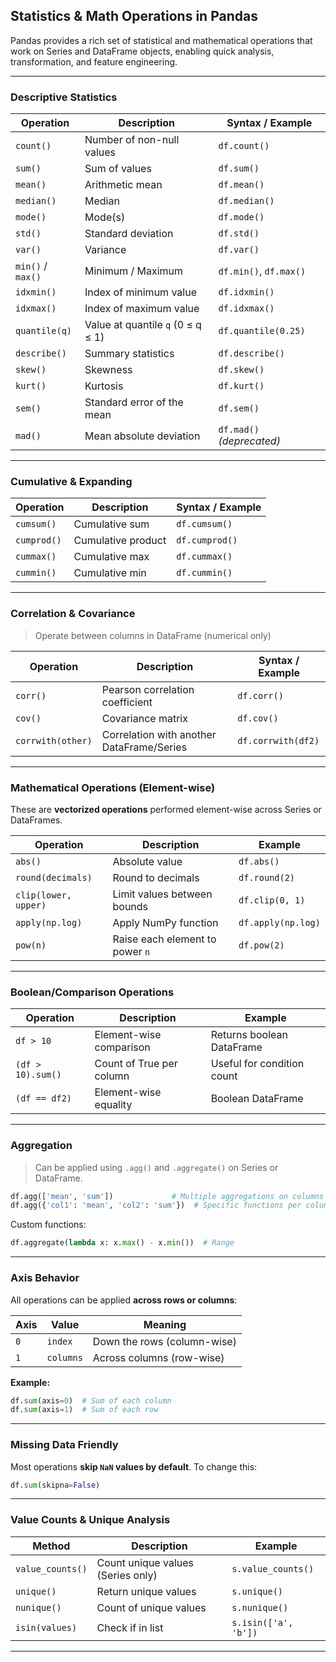 
## **Statistics & Math Operations in Pandas**

Pandas provides a rich set of statistical and mathematical operations that work on Series and DataFrame objects, enabling quick analysis, transformation, and feature engineering.

---

### **Descriptive Statistics**

| Operation        | Description                          | Syntax / Example                            |
|------------------|--------------------------------------|---------------------------------------------|
| `count()`        | Number of non-null values            | `df.count()`                                |
| `sum()`          | Sum of values                        | `df.sum()`                                  |
| `mean()`         | Arithmetic mean                      | `df.mean()`                                 |
| `median()`       | Median                               | `df.median()`                               |
| `mode()`         | Mode(s)                              | `df.mode()`                                 |
| `std()`          | Standard deviation                   | `df.std()`                                  |
| `var()`          | Variance                             | `df.var()`                                  |
| `min()` / `max()`| Minimum / Maximum                    | `df.min()`, `df.max()`                      |
| `idxmin()`       | Index of minimum value               | `df.idxmin()`                               |
| `idxmax()`       | Index of maximum value               | `df.idxmax()`                               |
| `quantile(q)`    | Value at quantile `q` (0 ≤ q ≤ 1)    | `df.quantile(0.25)`                         |
| `describe()`     | Summary statistics                   | `df.describe()`                             |
| `skew()`         | Skewness                             | `df.skew()`                                 |
| `kurt()`         | Kurtosis                             | `df.kurt()`                                 |
| `sem()`          | Standard error of the mean           | `df.sem()`                                  |
| `mad()`          | Mean absolute deviation              | `df.mad()` *(deprecated)*                   |

---

### **Cumulative & Expanding**

| Operation        | Description                          | Syntax / Example                            |
|------------------|--------------------------------------|---------------------------------------------|
| `cumsum()`       | Cumulative sum                       | `df.cumsum()`                               |
| `cumprod()`      | Cumulative product                   | `df.cumprod()`                              |
| `cummax()`       | Cumulative max                       | `df.cummax()`                               |
| `cummin()`       | Cumulative min                       | `df.cummin()`                               |

---

### **Correlation & Covariance**

> Operate between columns in DataFrame (numerical only)

| Operation        | Description                          | Syntax / Example                            |
|------------------|--------------------------------------|---------------------------------------------|
| `corr()`         | Pearson correlation coefficient      | `df.corr()`                                 |
| `cov()`          | Covariance matrix                    | `df.cov()`                                  |
| `corrwith(other)`| Correlation with another DataFrame/Series | `df.corrwith(df2)`                    |

---

### **Mathematical Operations (Element-wise)**

These are **vectorized operations** performed element-wise across Series or DataFrames.

| Operation        | Description                          | Example                                     |
|------------------|--------------------------------------|---------------------------------------------|
| `abs()`          | Absolute value                       | `df.abs()`                                  |
| `round(decimals)`| Round to decimals                    | `df.round(2)`                               |
| `clip(lower, upper)` | Limit values between bounds     | `df.clip(0, 1)`                             |
| `apply(np.log)`  | Apply NumPy function                 | `df.apply(np.log)`                          |
| `pow(n)`         | Raise each element to power `n`      | `df.pow(2)`                                 |

---

### **Boolean/Comparison Operations**

| Operation        | Description                          | Example                                     |
|------------------|--------------------------------------|---------------------------------------------|
| `df > 10`        | Element-wise comparison              | Returns boolean DataFrame                   |
| `(df > 10).sum()`| Count of True per column             | Useful for condition count                  |
| `(df == df2)`    | Element-wise equality                | Boolean DataFrame                           |

---

### **Aggregation**

> Can be applied using `.agg()` and `.aggregate()` on Series or DataFrame.

```python
df.agg(['mean', 'sum'])             # Multiple aggregations on columns  
df.agg({'col1': 'mean', 'col2': 'sum'})  # Specific functions per column
```

Custom functions:

```python
df.aggregate(lambda x: x.max() - x.min())  # Range
```

---

### **Axis Behavior**

All operations can be applied **across rows or columns**:

| Axis | Value | Meaning               |
|------|-------|-----------------------|
| `0`  | `index` | Down the rows (column-wise) |
| `1`  | `columns` | Across columns (row-wise)  |

**Example:**

```python
df.sum(axis=0)  # Sum of each column  
df.sum(axis=1)  # Sum of each row
```

---

### **Missing Data Friendly**

Most operations **skip `NaN` values by default**. To change this:

```python
df.sum(skipna=False)
```

---

### **Value Counts & Unique Analysis**

| Method            | Description                        | Example                  |
|------------------|------------------------------------|--------------------------|
| `value_counts()` | Count unique values (Series only) | `s.value_counts()`       |
| `unique()`       | Return unique values               | `s.unique()`             |
| `nunique()`      | Count of unique values             | `s.nunique()`            |
| `isin(values)`   | Check if in list                   | `s.isin(['a', 'b'])`     |

---
